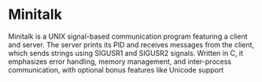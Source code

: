 # Minitalk
Minitalk is a UNIX signal-based communication program featuring a client and server. The server prints its PID and receives messages from the client, which sends strings using SIGUSR1 and SIGUSR2 signals. Written in C, it emphasizes error handling, memory management, and inter-process communication, with optional bonus features like Unicode support
